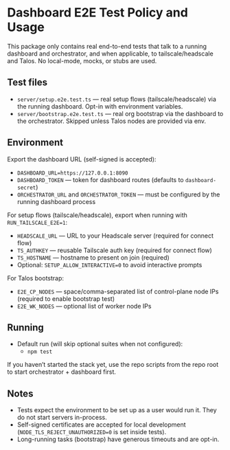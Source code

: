 # Dashboard E2E Test Policy and Usage

This package only contains real end-to-end tests that talk to a running dashboard and orchestrator, and when applicable, to tailscale/headscale and Talos. No local-mode, mocks, or stubs are used.

## Test files

- `server/setup.e2e.test.ts` — real setup flows (tailscale/headscale) via the running dashboard. Opt-in with environment variables.
- `server/bootstrap.e2e.test.ts` — real org bootstrap via the dashboard to the orchestrator. Skipped unless Talos nodes are provided via env.

## Environment

Export the dashboard URL (self-signed is accepted):

- `DASHBOARD_URL=https://127.0.0.1:8090`
- `DASHBOARD_TOKEN` — token for dashboard routes (defaults to `dashboard-secret`)
- `ORCHESTRATOR_URL` and `ORCHESTRATOR_TOKEN` — must be configured by the running dashboard process

For setup flows (tailscale/headscale), export when running with `RUN_TAILSCALE_E2E=1`:

- `HEADSCALE_URL` — URL to your Headscale server (required for connect flow)
- `TS_AUTHKEY` — reusable Tailscale auth key (required for connect flow)
- `TS_HOSTNAME` — hostname to present on join (required)
- Optional: `SETUP_ALLOW_INTERACTIVE=0` to avoid interactive prompts

For Talos bootstrap:

- `E2E_CP_NODES` — space/comma-separated list of control-plane node IPs (required to enable bootstrap test)
- `E2E_WK_NODES` — optional list of worker node IPs

## Running

- Default run (will skip optional suites when not configured):
  - `npm test`

If you haven’t started the stack yet, use the repo scripts from the repo root to start orchestrator + dashboard first.

## Notes

- Tests expect the environment to be set up as a user would run it. They do not start servers in-process.
- Self-signed certificates are accepted for local development (`NODE_TLS_REJECT_UNAUTHORIZED=0` is set inside tests).
- Long-running tasks (bootstrap) have generous timeouts and are opt-in.
